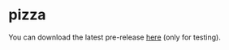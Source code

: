 # pizza

You can download the latest pre-release [here](https://github.com/wanjawischmeier/pizza-flizza/releases/download/v0.4.1/pizza_v0.4.1.apk) (only for testing).

